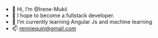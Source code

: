 - 👋 Hi, I’m @Irene-Mukii
- 👀 I hope to become a fullstack developer.
- 🌱 I’m currently learning Angular Js and machine learning
- 📫 renniequin@gmail.com

<!---
Irene-Mukii/Irene-Mukii is a ✨ special ✨ repository because its `README.md` (this file) appears on your GitHub profile.
You can click the Preview link to take a look at your changes.
--->

